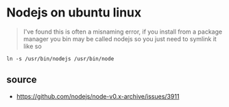 ﻿# Nodejs on ubuntu linux

>I've found this is often a misnaming error, if you install from a package manager you bin may be called nodejs so you just need to symlink it like so

    ln -s /usr/bin/nodejs /usr/bin/node

## source

 * https://github.com/nodejs/node-v0.x-archive/issues/3911
